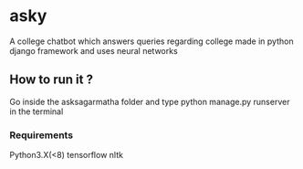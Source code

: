 # asky
A college chatbot which answers queries regarding college made in python django framework and uses neural networks

## How to run it ?
Go inside the asksagarmatha folder and type python manage.py runserver in the terminal

### Requirements
Python3.X(<8)
tensorflow
nltk
